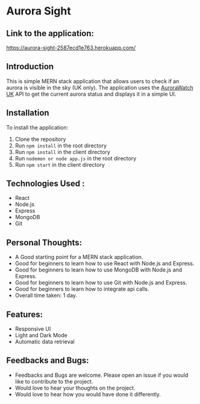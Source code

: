 # Aurora Sight

## Link to the application:
https://aurora-sight-2587ecd1e763.herokuapp.com/

## Introduction

This is simple MERN stack application that allows users to check if an aurora is visible in the sky (UK only). The application uses the [AuroraWatch UK](http://aurorawatch.lancs.ac.uk/) API to get the current aurora status and displays it in a simple UI.

## Installation

To install the application:

1. Clone the repository
2. Run `npm install` in the root directory
3. Run `npm install` in the client directory
4. Run `nodemon or node app.js` in the root directory
5. Run `npm start` in the client directory

## Technologies Used :

- React
- Node.js
- Express
- MongoDB
- Git

## Personal Thoughts:

<ul>
<li> A Good starting point for a MERN stack application. </li>
<li> Good for beginners to learn how to use React with Node.js and Express. </li>
<li> Good for beginners to learn how to use MongoDB with Node.js and Express. </li>
<li> Good for beginners to learn how to use Git with Node.js and Express. </li>
<li> Good for beginners to learn how to integrate api calls. </li>
<li> Overall time taken: 1 day. </li>
</ul>

## Features:

<ul>
<li> Responsive UI </li>
<li> Light and Dark Mode </li>
<li> Automatic data retrieval </li>
</ul>


## Feedbacks and Bugs:
<ul>
<li> Feedbacks and Bugs are welcome. Please open an issue if you would like to contribute to the project. </li>
<li> Would love to hear your thoughts on the project. </li>
<li> Would love to hear how you would have done it differently. </li>
</ul>